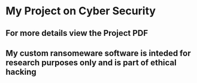 # My Project on Cyber Security
## For more details view the Project PDF
## My custom ransomeware software is inteded for research purposes only and is part of ethical hacking
